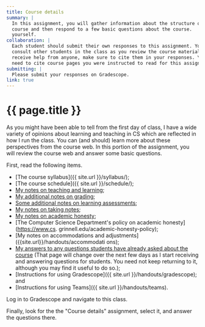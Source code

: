 ```yaml
---
title: Course details
summary: |
  In this assignment, you will gather information about the structure of the
  course and then respond to a few basic questions about the course.
  yourself.
collaboration: |
  Each student should submit their own responses to this assignment. You may
  consult other students in the class as you review the course materials. If you
  receive help from anyone, make sure to cite them in your responses. You do not
  need to cite course pages you were instructed to read for this assignment.
submitting: |
  Please submit your responses on Gradescope.
link: true 
---
```

# {{ page.title }}

As you might have been able to tell from the first day of class,
I have a wide variety of opinions about learning and teaching in CS
which are reflected in how I run the class.  You can (and should)
learn more about these perspectives from the course web.  In this
portion of the assignment, you will review the course web and answer
some basic questions.

First, read the following items.

* [The course syllabus]({{ site.url }}/syllabus/);
* [The course schedule]({{ site.url }}/schedule/);
* [My notes on teaching and learning]({{site.url}}/handouts/teaching);
* [My additional notes on grading]({{site.url}}/handouts/grading);
* [Some additional notes on learning assessments]({{site.url}}/las/);
* [My notes on taking notes]({{site.url}}/handouts/taking-notes);
* [My notes on academic honesty]({{site.url}}/handouts/academic-honesty);
* [The Computer Science Department's policy on academic honesty](https://www.cs.
grinnell.edu/academic-honesty-policy);
* [My notes on accommodations and adjustments]({{site.url}}/handouts/accommodati
ons);
* [My answers to any questions students have already asked about the
  course]({{site.url}}/handouts/faq)
  (That page will change over the next few days as I start receiving and
  answering questions for students.  You need not keep returning to it,
  although you may find it useful to do so.); 
* [Instructions for using Gradescope]({{ site.url }}/handouts/gradescope); and
* [Instructions for using Teams]({{ site.url }}/handouts/teams).

Log in to Gradescope and navigate to this class.

Finally, look for the the "Course details" assignment, select it, and answer the questions there.


